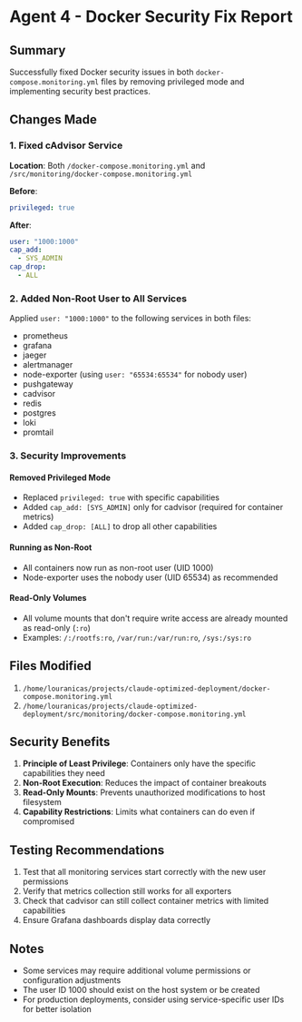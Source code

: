 # Agent 4 - Docker Security Fix Report

## Summary
Successfully fixed Docker security issues in both `docker-compose.monitoring.yml` files by removing privileged mode and implementing security best practices.

## Changes Made

### 1. Fixed cAdvisor Service
**Location**: Both `/docker-compose.monitoring.yml` and `/src/monitoring/docker-compose.monitoring.yml`

**Before**:
```yaml
privileged: true
```

**After**:
```yaml
user: "1000:1000"
cap_add:
  - SYS_ADMIN
cap_drop:
  - ALL
```

### 2. Added Non-Root User to All Services
Applied `user: "1000:1000"` to the following services in both files:
- prometheus
- grafana
- jaeger
- alertmanager
- node-exporter (using `user: "65534:65534"` for nobody user)
- pushgateway
- cadvisor
- redis
- postgres
- loki
- promtail

### 3. Security Improvements

#### Removed Privileged Mode
- Replaced `privileged: true` with specific capabilities
- Added `cap_add: [SYS_ADMIN]` only for cadvisor (required for container metrics)
- Added `cap_drop: [ALL]` to drop all other capabilities

#### Running as Non-Root
- All containers now run as non-root user (UID 1000)
- Node-exporter uses the nobody user (UID 65534) as recommended

#### Read-Only Volumes
- All volume mounts that don't require write access are already mounted as read-only (`:ro`)
- Examples: `/:/rootfs:ro`, `/var/run:/var/run:ro`, `/sys:/sys:ro`

## Files Modified
1. `/home/louranicas/projects/claude-optimized-deployment/docker-compose.monitoring.yml`
2. `/home/louranicas/projects/claude-optimized-deployment/src/monitoring/docker-compose.monitoring.yml`

## Security Benefits
1. **Principle of Least Privilege**: Containers only have the specific capabilities they need
2. **Non-Root Execution**: Reduces the impact of container breakouts
3. **Read-Only Mounts**: Prevents unauthorized modifications to host filesystem
4. **Capability Restrictions**: Limits what containers can do even if compromised

## Testing Recommendations
1. Test that all monitoring services start correctly with the new user permissions
2. Verify that metrics collection still works for all exporters
3. Check that cadvisor can still collect container metrics with limited capabilities
4. Ensure Grafana dashboards display data correctly

## Notes
- Some services may require additional volume permissions or configuration adjustments
- The user ID 1000 should exist on the host system or be created
- For production deployments, consider using service-specific user IDs for better isolation